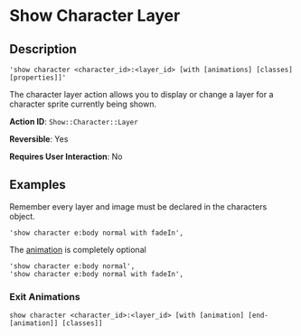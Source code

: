 # Show Character Layer

## Description

```
'show character <character_id>:<layer_id> [with [animations] [classes] [properties]]'
```

The character layer action allows you to display or change a layer for a character sprite currently being shown.

**Action ID**: `Show::Character::Layer`

**Reversible**: Yes

**Requires User Interaction**: No

## Examples

Remember every layer and image must be declared in the characters object.

```
'show character e:body normal with fadeIn',
```

The [animation](https://daneden.github.io/animate.css/) is completely optional

```
'show character e:body normal',
'show character e:body normal with fadeIn',
```

### Exit Animations

```text
show character <character_id>:<layer_id> [with [animation] [end-[animation]] [classes]]
```



